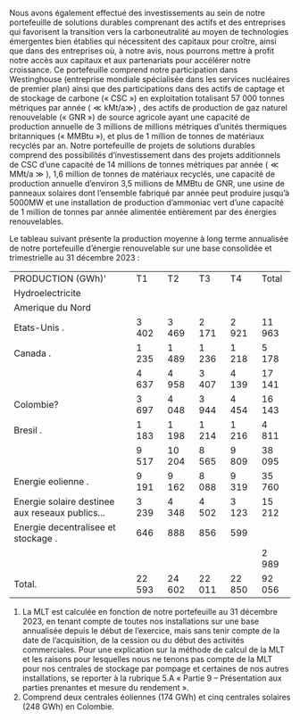 Nous avons également effectué des investissements au sein de notre portefeuille de solutions durables comprenant des actifs et des entreprises qui favorisent la transition vers la carboneutralité au moyen de technologies émergentes bien établies qui nécessitent des capitaux pour croître, ainsi que dans des entreprises où, à notre avis, nous pourrons mettre à profit notre accès aux capitaux et aux partenariats pour accélérer notre croissance. Ce portefeuille comprend notre participation dans Westinghouse (entreprise mondiale spécialisée dans les services nucléaires de premier plan) ainsi que des participations dans des actifs de captage et de stockage de carbone (« CSC ») en exploitation totalisant 57 000 tonnes métriques par année $( \ll \mathrm { k M t } / \mathrm { a } \gg )$ , des actifs de production de gaz naturel renouvelable (« GNR ») de source agricole ayant une capacité de production annuelle de 3 millions de millions métriques d’unités thermiques britanniques (« MMBtu »), et plus de 1 million de tonnes de matériaux recyclés par an. Notre portefeuille de projets de solutions durables comprend des possibilités d’investissement dans des projets additionnels de CSC d’une capacité de 14 millions de tonnes métriques par année $( \ll \mathrm { M M t } / \mathrm { a } \ \gg$ ), 1,6 million de tonnes de matériaux recyclés, une capacité de production annuelle d’environ 3,5 millions de MMBtu de GNR, une usine de panneaux solaires dont l’ensemble fabriqué par année peut produire jusqu’à $5 0 0 0 \mathrm { M W }$ et une installation de production d’ammoniac vert d’une capacité de 1 million de tonnes par année alimentée entièrement par des énergies renouvelables.

Le tableau suivant présente la production moyenne à long terme annualisée de notre portefeuille d’énergie renouvelable sur une base consolidée et trimestrielle au 31 décembre 2023 :

<table><tr><td>PRODUCTION (GWh)&#x27;</td><td>T1</td><td>T2</td><td>T3</td><td>T4</td><td>Total</td></tr><tr><td>Hydroelectricite</td><td></td><td></td><td></td><td></td><td></td></tr><tr><td>Amerique du Nord</td><td></td><td></td><td></td><td></td><td></td></tr><tr><td>Etats-Unis .</td><td>3 402</td><td>3 469</td><td>2 171</td><td>2 921</td><td>11 963</td></tr><tr><td>Canada .</td><td>1 235</td><td>1 489</td><td>1 236</td><td>1 218</td><td>5 178</td></tr><tr><td></td><td>4 637</td><td>4 958</td><td>3 407</td><td>4 139</td><td>17 141</td></tr><tr><td>Colombie? </td><td>3 697</td><td>4 048</td><td>3 944</td><td>4 454</td><td>16 143</td></tr><tr><td>Bresil .</td><td>1 183</td><td>1 198</td><td>1 214</td><td>1 216</td><td>4 811</td></tr><tr><td></td><td>9 517</td><td>10 204</td><td>8 565</td><td>9 809</td><td>38 095</td></tr><tr><td>Energie eolienne .</td><td>9 191</td><td>9 162</td><td>8 088</td><td>9 319</td><td>35 760</td></tr><tr><td>Energie solaire destinee aux reseaux publics...</td><td>3 239</td><td>4 348</td><td>4 502</td><td>3 123</td><td>15 212</td></tr><tr><td>Energie decentralisee et stockage .</td><td>646</td><td>888</td><td>856</td><td>599</td><td></td></tr><tr><td></td><td></td><td></td><td></td><td></td><td>2 989</td></tr><tr><td>Total.</td><td>22 593</td><td>24 602</td><td>22 011</td><td>22 850</td><td>92 056</td></tr></table>

1) La MLT est calculée en fonction de notre portefeuille au 31 décembre 2023, en tenant compte de toutes nos installations sur une base annualisée depuis le début de l’exercice, mais sans tenir compte de la date de l’acquisition, de la cession ou du début des activités commerciales. Pour une explication sur la méthode de calcul de la MLT et les raisons pour lesquelles nous ne tenons pas compte de la MLT pour nos centrales de stockage par pompage et certaines de nos autres installations, se reporter à la rubrique 5.A « Partie 9 – Présentation aux parties prenantes et mesure du rendement ».   
2) Comprend deux centrales éoliennes (174 GWh) et cinq centrales solaires (248 GWh) en Colombie.